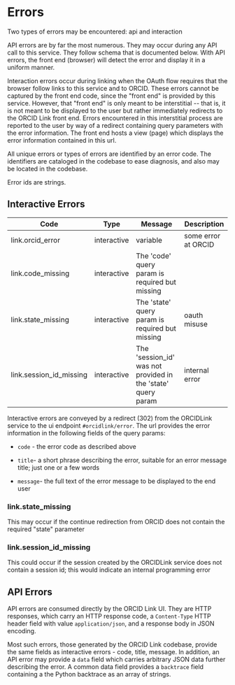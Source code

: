 # Errors

Two types of errors may be encountered: api and interaction

API errors are by far the most numerous. They may occur during any API call to this service. They follow schema that is documented below. With API errors, the front end (browser) will detect the error and display it in a uniform manner.

Interaction errors occur during linking when the OAuth flow requires that the browser  follow links to this service and to ORCID. These errors cannot be captured by the front end code, since the "front end" is provided by this service. However, that "front end" is only meant to be interstitial -- that is, it is not meant to be displayed to the user but rather immediately redirects to the ORCID Link front end. Errors encountered in this interstitial process are reported to the user by way of a redirect containing query parameters with the error information. The front end hosts a view (page) which displays the error information contained in this url.

All unique errors or types of errors are identified by an error code. The identifiers are cataloged in the codebase to ease diagnosis, and also may be located in the codebase.

Error ids are strings.

## Interactive Errors

| Code                    | Type        | Message                                                      | Description         |
| ----------------------- | ----------- | ------------------------------------------------------------ | ------------------- |
| link.orcid_error        | interactive | variable                                                     | some error at ORCID |
| link.code_missing       | interactive | The 'code' query param is required but missing               |                     |
| link.state_missing      | interactive | The 'state' query param is required but missing              | oauth misuse        |
| link.session_id_missing | interactive | The 'session_id' was not provided in the 'state' query param | internal error      |

Interactive errors are conveyed by a redirect (302) from the ORCIDLink service to the ui endpoint `#orcidlink/error`. The url provides the error information in the following fields of the query params:

- `code` - the error code as described above

- `title`- a short phrase describing the error, suitable for an error message title; just one or a few words

- `message`- the full text of the error message to be displayed to the end user

### link.state_missing

This may occur if the continue redirection from ORCID does not contain the required "state" parameter

### link.session_id_missing

This could occur if the session created by the ORCIDLink service does not contain a session id; this would indicate an internal programming error



## API Errors

API errors are consumed directly by the ORCID Link UI. They are HTTP responses, which carry an HTTP response code, a `Content-Type` HTTP header field with value `application/json`, and a response body in JSON encoding.

Most such errors, those generated by the ORCID Link codebase, provide the same fields as interactive errors - code, title, message. In addition, an API error may provide a `data` field which carries arbitrary JSON data further describing the error. A common data field provides a `backtrace` field containing a the Python backtrace as an array of strings.